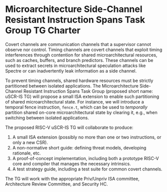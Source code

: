 # Microarchitecture Side-Channel Resistant Instruction Spans Task Group TG Charter
Covert channels are communication channels that a supervisor cannot observe nor control.
Timing channels are covert channels that exploit timing interferences through contention for shared microarchitectural resources, such as caches, buffers, and branch predictors.
These channels can be used to extract secrets in microarchitectural speculation attacks like Spectre or can inadvertently leak information as a side channel.

To prevent timing channels, shared hardware resources must be strictly partitioned between isolated applications.
The Microarchitecture Side-Channel Resistant Instruction Spans Task Group (proposed short name: uSCR-IS TG) will propose a small ISA extension to enable such partitioning of shared microarchitectural state.
For instance, we will introduce a temporal fence instruction, `fence.t`, which can be used to *temporally* partition shared on-core microarchitectural state by clearing it, e.g., when switching between isolated applications.

The proposed RISC-V uSCR-IS TG will collaborate to produce:
 1. A small ISA extension (possibly no more than one or two instructions, or only a new CSR).
 2. A non-normative short guide: defining threat models, developing rationale, etc.
 3. A proof-of-concept implementation, including both a prototype RISC-V core and compiler that manages the necessary intrinsics.
 4. A test strategy guide, including a test suite for common covert channels.

The TG will work with the appropriate Priv/Unpriv ISA committee, Architecture Review Committee, and Security HC.
